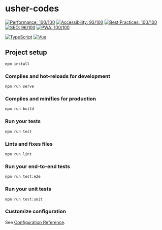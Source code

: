 # usher-codes

[![Performance: 100/100](https://lighthouse-badge.appspot.com/?score=100&compact&category=Perf)](https://github.com/ebidel/lighthouse-badge)
[![Accessibility: 93/100](https://lighthouse-badge.appspot.com/?score=93&compact&category=A11y)](https://github.com/ebidel/lighthouse-badge)
[![Best Practices: 100/100](https://lighthouse-badge.appspot.com/?score=100&compact&category=Best%20Practices)](https://github.com/ebidel/lighthouse-badge)
[![SEO: 96/100](https://lighthouse-badge.appspot.com/?score=96&compact&category=SEO)](https://github.com/ebidel/lighthouse-badge)
[![PWA: 100/100](https://lighthouse-badge.appspot.com/?score=100&compact&category=PWA)](https://github.com/ebidel/lighthouse-badge)

[![TypeScript](https://badges.frapsoft.com/typescript/code/typescript.png?v=101)](https://github.com/ellerbrock/typescript-badges/)
[![Vue](https://img.shields.io/badge/vue-2.6.10-brightgreen.svg)](https://shields.io/#your-badge)

## Project setup
```
npm install
```

### Compiles and hot-reloads for development
```
npm run serve
```

### Compiles and minifies for production
```
npm run build
```

### Run your tests
```
npm run test
```

### Lints and fixes files
```
npm run lint
```

### Run your end-to-end tests
```
npm run test:e2e
```

### Run your unit tests
```
npm run test:unit
```

### Customize configuration
See [Configuration Reference](https://cli.vuejs.org/config/).
